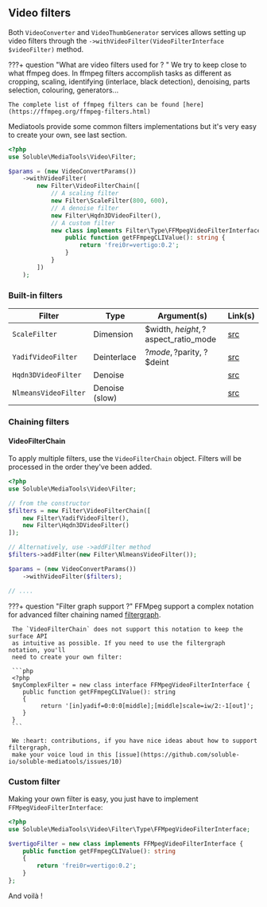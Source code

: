 

## Video filters

Both `VideoConverter` and `VideoThumbGenerator` services allows setting up video filters through
the `->withVideoFilter(VideoFilterInterface $videoFilter)` method. 

???+ question "What are video filters used for ? "
    We try to keep close to what ffmpeg does. In ffmpeg 
    filters accomplish tasks as different as cropping, scaling, 
    identifying (interlace, black detection), denoising, parts selection, 
    colouring, generators...
    
    The complete list of ffmpeg filters can be found [here](https://ffmpeg.org/ffmpeg-filters.html)
 
 
Mediatools provide some common filters implementations but it's very easy to create your own, see last section.

```php
<?php
use Soluble\MediaTools\Video\Filter;

$params = (new VideoConvertParams())
    ->withVideoFilter(
        new Filter\VideoFilterChain([
            // A scaling filter
            new Filter\ScaleFilter(800, 600),
            // A denoise filter
            new Filter\Hqdn3DVideoFilter(),
            // A custom filter
            new class implements Filter\Type\FFMpegVideoFilterInterface {
                public function getFFmpegCLIValue(): string {
                    return 'frei0r=vertigo:0.2';
                }
            }
        ])
    );

```
   
### Built-in filters    


| Filter                   | Type          | Argument(s)                            | Link(s)    | 
| ------------------------ | ------------- | -------------------------------------- | ---------- |
| `ScaleFilter`            | Dimension     | $width, $height, ?$aspect_ratio_mode   | [src](https://github.com/soluble-io/soluble-mediatools/blob/master/src/Video/Filter/ScaleFilter.php) |
| `YadifVideoFilter`       | Deinterlace   | ?$mode, ?$parity, ?$deint              | [src](https://github.com/soluble-io/soluble-mediatools/blob/master/src/Video/Filter/YadifVideoFilter.php) |            
| `Hqdn3DVideoFilter`      | Denoise       |                                        | [src](https://github.com/soluble-io/soluble-mediatools/blob/master/src/Video/Filter/Hqdn3DVideoFilter.php) |           
| `NlmeansVideoFilter`     | Denoise (slow)|                                        | [src](https://github.com/soluble-io/soluble-mediatools/blob/master/src/Video/Filter/NlmeansVideoFilter.php) |         


### Chaining filters

#### VideoFilterChain

To apply multiple filters, use the `VideoFilterChain` object. Filters will be processed
in the order they've been added.

```php
<?php
use Soluble\MediaTools\Video\Filter;

// from the constructor
$filters = new Filter\VideoFilterChain([    
    new Filter\YadifVideoFilter(),
    new Filter\Hqdn3DVideoFilter() 
]);

// Alternatively, use ->addFilter method
$filters->addFilter(new Filter\NlmeansVideoFilter());

$params = (new VideoConvertParams())
    ->withVideoFilter($filters);

// ....

```

???+ question "Filter graph support ?"
     FFMpeg support a complex notation for advanced filter chaining named
     [filtergraph](http://ffmpeg.org/ffmpeg-filters.html#Filtergraph-description).
     
     The `VideoFilterChain` does not support this notation to keep the surface API
     as intuitive as possible. If you need to use the filtergraph notation, you'll 
     need to create your own filter:   
     
     ```php
     <?php
     $myComplexFilter = new class interface FFMpegVideoFilterInterface {
        public function getFFmpegCLIValue(): string
        {
             return '[in]yadif=0:0:0[middle];[middle]scale=iw/2:-1[out]';
        }
     }
     ```
   
     We :heart: contributions, if you have nice ideas about how to support filtergraph, 
     make your voice loud in this [issue](https://github.com/soluble-io/soluble-mediatools/issues/10)
    

### Custom filter

Making your own filter is easy, you just have to implement `FFMpegVideoFilterInterface`:

```php
<?php
use Soluble\MediaTools\Video\Filter\Type\FFMpegVideoFilterInterface;

$vertigoFilter = new class implements FFMpegVideoFilterInterface {
    public function getFFmpegCLIValue(): string
    {
        return 'frei0r=vertigo:0.2';
    }
};

```

And voilà !







